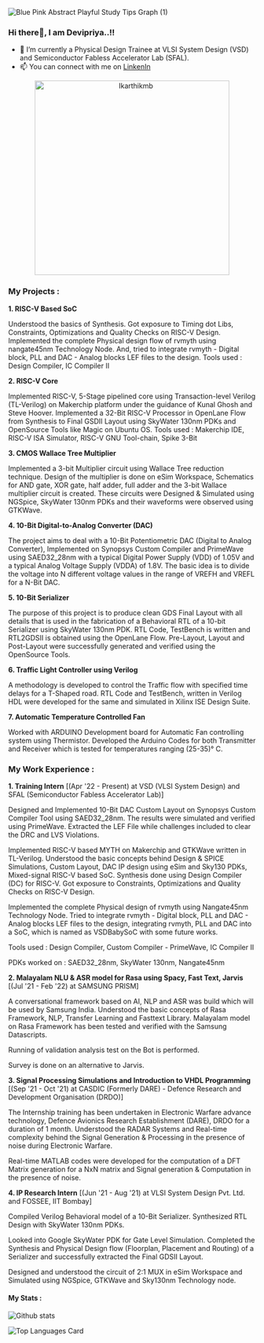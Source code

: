 ![Blue Pink Abstract Playful Study Tips Graph (1)](https://user-images.githubusercontent.com/83152452/190498167-9c00fcba-642c-453c-8bdc-12fd42e58693.gif)

### Hi there👋, I am Devipriya..!!

- 🔭 I’m currently a Physical Design Trainee at VLSI System Design (VSD) and Semiconductor Fabless Accelerator Lab (SFAL).
- 📫 You can connect with me on [LinkenIn](https://www.linkedin.com/in/a-devipriya/) 


<p align = "center">
  
  
  <a href="https://github.com/Ikarthikmb/github-readme-streak-stats" title="Go to Source">
<img align="center" width=396 src="https://github-readme-streak-stats.herokuapp.com/?user=Devipriya1921&theme=light&border=e0e0e0&hide_border=false" alt="Ikarthikmb" />
</a>

</p>


### My Projects :

**1. RISC-V Based SoC** 

   Understood the basics of Synthesis. Got exposure to Timing dot Libs, Constraints, Optimizations and Quality Checks on RISC-V Design. Implemented the complete       Physical design flow of rvmyth using nangate45nm Technology Node. And, tried to integrate rvmyth - Digital block, PLL and DAC - Analog blocks LEF files to the design. 
Tools used : Design Compiler, IC Compiler II

**2. RISC-V Core**

   Implemented RISC-V, 5-Stage pipelined core using Transaction-level Verilog (TL-Verilog) on Makerchip platform under the guidance of Kunal Ghosh and Steve Hoover.  Implemented a 32-Bit RISC-V Processor in OpenLane Flow from Synthesis to Final GSDII Layout using SkyWater 130nm PDKs and OpenSource Tools like Magic on Ubuntu OS. 
Tools used : Makerchip IDE, RISC-V ISA Simulator, RISC-V GNU Tool-chain, Spike 3-Bit 

**3. CMOS Wallace Tree Multiplier**

   Implemented a 3-bit Multiplier circuit using Wallace Tree reduction technique. Design of the multiplier is done on eSim Workspace, Schematics for AND gate, XOR gate, half adder, full adder and the 3-bit Wallace multiplier circuit is created. These circuits were Designed & Simulated using NGSpice, SkyWater 130nm PDKs and their waveforms were observed using GTKWave. 

**4. 10-Bit Digital-to-Analog Converter (DAC)**

   The project aims to deal with a 10-Bit Potentiometric DAC (Digital to Analog Converter), Implemented on Synopsys Custom Compiler and PrimeWave using SAED32_28nm with a typical Digital Power Supply (VDD) of 1.05V and a typical Analog Voltage Supply (VDDA) of 1.8V. The basic idea is to divide the voltage into N different voltage values in the range of VREFH and VREFL for a N-Bit DAC. 

**5. 10-Bit Serializer** 

   The purpose of this project is to produce clean GDS Final Layout with all details that is used in the fabrication of a Behavioral RTL of a 10-bit Serializer using SkyWater 130nm PDK. RTL Code, TestBench is written and RTL2GDSII is obtained using the OpenLane Flow. Pre-Layout, Layout and Post-Layout were successfully generated and verified using the OpenSource Tools. 

**6. Traffic Light Controller using Verilog** 

   A methodology is developed to control the Traffic flow with specified time delays for a T-Shaped road. RTL Code and TestBench, written in Verilog HDL were developed for the same and simulated in Xilinx ISE Design Suite.

**7. Automatic Temperature Controlled Fan** 

   Worked with ARDUINO Development board for Automatic Fan controlling system using Thermistor. Developed the Arduino Codes for both Transmitter and Receiver which is tested for temperatures ranging (25-35)° C.


### My Work Experience :

**1. Training Intern** [(Apr '22 - Present) at VSD (VLSI System Design) and SFAL (Semiconductor Fabless Accelerator Lab)]

   Designed and Implemented 10-Bit DAC Custom Layout on Synopsys Custom Compiler Tool using SAED32_28nm. The results were simulated and verified using PrimeWave. Extracted the LEF File while challenges included to clear the DRC and LVS Violations. 

   Implemented RISC-V based MYTH on Makerchip and GTKWave written in TL-Verilog. Understood the basic concepts behind Design & SPICE Simulations, Custom Layout, DAC IP design using eSim and Sky130 PDKs, Mixed-signal RISC-V based SoC. Synthesis done using Design Compiler (DC) for RISC-V. Got exposure to Constraints, Optimizations and Quality Checks on RISC-V Design. 

   Implemented the complete Physical design of rvmyth using Nangate45nm Technology Node. Tried to integrate rvmyth - Digital block, PLL and DAC - Analog blocks LEF files to the design, integrating rvmyth, PLL and DAC into a SoC, which is named as VSDBabySoC with some future works. 

   Tools used : Design Compiler, Custom Compiler - PrimeWave, IC Compiler II 

   PDKs worked on : SAED32_28nm, SkyWater 130nm, Nangate45nm 


**2. Malayalam NLU & ASR model for Rasa using Spacy, Fast Text, Jarvis** [(Jul '21 - Feb '22) at SAMSUNG PRISM]

   A conversational framework based on AI, NLP and ASR was build which will be used by Samsung India. Understood the basic concepts of Rasa Framework, NLP, Transfer  Learning and Fasttext Library. Malayalam model on Rasa Framework has been tested and verified with the Samsung Datascripts. 

   Running of validation analysis test on the Bot is performed. 

   Survey is done on an alternative to Jarvis. 


**3. Signal Processing Simulations and Introduction to VHDL Programming** [(Sep '21 - Oct '21) at CASDIC (Formerly DARE) - Defence Research and Development Organisation (DRDO)]

   The Internship training has been undertaken in Electronic Warfare advance technology, Defence Avionics Research Establishment (DARE), DRDO for a duration of 1 month. Understood the RADAR Systems and Real-time complexity behind the Signal Generation & Processing in the presence of noise during Electronic Warfare. 

   Real-time MATLAB codes were developed for the computation of a DFT Matrix generation for a NxN matrix and Signal generation & Computation in the presence of noise. 


**4. IP Research Intern** [(Jun '21 - Aug '21) at VLSI System Design Pvt. Ltd. and FOSSEE, IIT Bombay]

   Compiled Verilog Behavioral model of a 10-Bit Serializer. Synthesized RTL Design with SkyWater 130nm PDKs. 

   Looked into Google SkyWater PDK for Gate Level Simulation. Completed the Synthesis and Physical Design flow (Floorplan, Placement and Routing) of a Serializer and successfully extracted the Final GDSII Layout. 

   Designed and understood the circuit of 2:1 MUX in eSim Workspace and Simulated using NGSpice, GTKWave and Sky130nm Technology node.





#### My Stats :

<p align = "center">

![Github stats](https://github-readme-stats.vercel.app/api?username=Devipriya1921&theme=highcontrast&show_icons=true&count_private=true)

![Top Languages Card](https://github-readme-stats.vercel.app/api/top-langs/?username=Devipriya1921&layout=compact)


</p>

